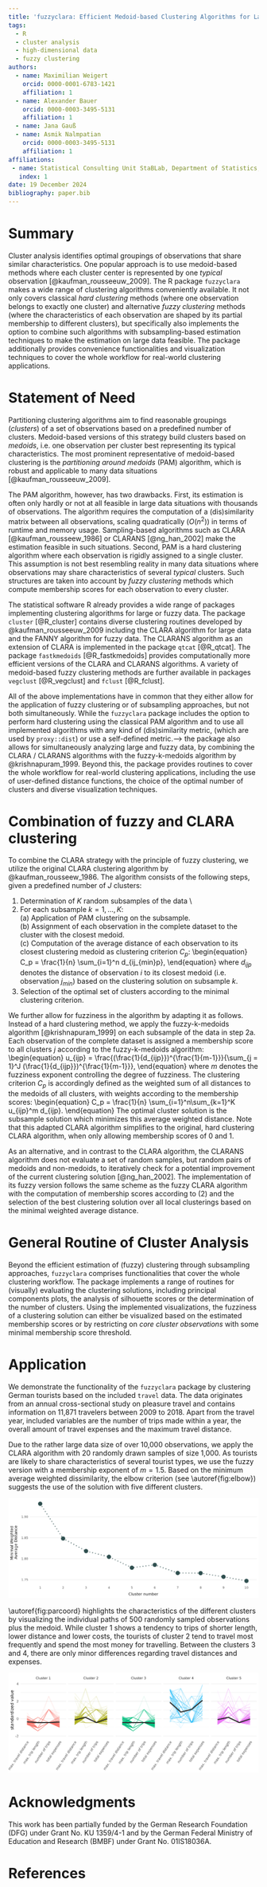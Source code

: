 ```yaml
---
title: 'fuzzyclara: Efficient Medoid-based Clustering Algorithms for Large and Fuzzy Data'
tags:
  - R
  - cluster analysis
  - high-dimensional data
  - fuzzy clustering
authors:
  - name: Maximilian Weigert
    orcid: 0000-0001-6783-1421
    affiliation: 1
  - name: Alexander Bauer
    orcid: 0000-0003-3495-5131
    affiliation: 1
  - name: Jana Gauß
  - name: Asmik Nalmpatian
    orcid: 0000-0003-3495-5131
    affiliation: 1
affiliations:
 - name: Statistical Consulting Unit StaBLab, Department of Statistics, LMU Munich, Germany
   index: 1
date: 19 December 2024
bibliography: paper.bib
---
```


# Summary

Cluster analysis identifies optimal groupings of observations that share similar
characteristics.
One popular approach is to use medoid-based methods where each cluster center is
represented by one *typical* observation [@kaufman_rousseeuw_2009].
The R package `fuzzyclara` makes a wide range of clustering algorithms conveniently available.
It not only covers classical *hard clustering* methods (where one observation belongs to exactly one cluster)
and alternative *fuzzy clustering* methods (where the characteristics of each observation
are shaped by its partial membership to different clusters), but specifically also implements
the option to combine such algorithms with subsampling-based estimation techniques to make the
estimation on large data feasible.
The package additionally provides convenience functionalities and visualization
techniques to cover the whole workflow for real-world clustering applications.


# Statement of Need

Partitioning clustering algorithms aim to find reasonable groupings (*clusters*)
of a set of observations based on a predefined number of clusters.
Medoid-based versions of this strategy build clusters based on *medoids*,
i.e. one observation per cluster best representing its typical characteristics.
The most prominent representative of medoid-based clustering is the
*partitioning around medoids* (PAM) algorithm, which is robust and applicable to
many data situations [@kaufman_rousseeuw_2009].

The PAM algorithm, however, has two drawbacks.
First, its estimation is often only hardly or not at all feasible in large data
situations with thousands of observations.
The algorithm requires the computation of a (dis)similarity matrix between all
observations, scaling quadratically ($O(n^2)$) in terms of runtime and
memory usage.
Sampling-based algorithms such as CLARA [@kaufman_rousseew_1986] or
CLARANS [@ng_han_2002] make the estimation feasible in such situations.
Second, PAM is a hard clustering algorithm where each observation is rigidly
assigned to a single cluster.
This assumption is not best resembling reality in many data situations where
observations may share characteristics of several *typical* clusters.
Such structures are taken into account by *fuzzy clustering* methods which
compute membership scores for each observation to every cluster.

The statistical software R already provides a wide range of packages implementing
clustering algorithms for large or fuzzy data.
The package `cluster` [@R_cluster] contains diverse clustering routines
developed by @kaufman_rousseeuw_2009 including the CLARA algorithm for large
data and the FANNY algorithm for fuzzy data.
The CLARANS algorithm as an extension of CLARA is implemented in the package
`qtcat` [@R_qtcat].
The package `fastkmedoids` [@R_fastkmedoids] provides computationally more efficient
versions of the CLARA and CLARANS algorithms.
A variety of medoid-based fuzzy clustering methods are further available in packages
`vegclust` [@R_vegclust] and `fclust` [@R_fclust].

All of the above implementations have in common that they either allow for the
application of fuzzy clustering or of subsampling approaches, but not both
simultaneously.
While the `fuzzyclara` package includes the option to perform hard clustering
using the classical PAM algorithm and to use all implemented algorithms with
any kind of (dis)similarity metric,
(which are used by `proxy::dist`) or use a self-defined metric.--> 
the package also allows for simultaneously analyzing large and
fuzzy data, by combining the CLARA / CLARANS algorithms with the
fuzzy-k-medoids algorithm by @krishnapuram_1999.
Beyond this, the package provides routines to cover the whole workflow for
real-world clustering applications, including the use of user-defined distance functions,
the choice of the optimal number of clusters and diverse visualization
techniques.

# Combination of fuzzy and CLARA clustering
To combine the CLARA strategy with the principle of fuzzy clustering,
we utilize the original CLARA clustering algorithm by @kaufman_rousseew_1986. The
algorithm consists of the following steps, given a predefined number of $J$
clusters:

1. Determination of $K$ random subsamples of the data \
2. For each subsample $k = 1,..., K$: \
   (a) Application of PAM clustering on the subsample. \
   (b) Assignment of each observation in the complete dataset to the cluster
   with the closest medoid. \
   (c) Computation of the average distance of each observation to its closest
   clustering medoid as clustering criterion $C_p$:
\begin{equation}
C_p = \frac{1}{n} \sum_{i=1}^n d_{ij_{min}p},
\end{equation}
where $d_{ijp}$ denotes the distance of observation $i$ to its closest medoid
(i.e. observation $j_{min}$) based on the clustering solution on subsample $k$.
3. Selection of the optimal set of clusters according to the minimal
clustering criterion.

We further allow for fuzziness in the algorithm by adapting it as follows.
Instead of a hard clustering method, we apply the fuzzy-k-medoids algorithm
[@krishnapuram_1999] on each subsample of the data in step 2a.
Each observation of the complete dataset is assigned a membership score
to all clusters $j$ according to the fuzzy-k-medoids algorithm:
\begin{equation}
u_{ijp} = \frac{(\frac{1}{d_{ijp}})^{\frac{1}{m-1}}}{\sum_{j = 1}^J (\frac{1}{d_{ijp}})^{\frac{1}{m-1}}},
\end{equation}
where $m$ denotes the fuzziness exponent controlling the degree of fuzziness.
The clustering criterion $C_p$ is accordingly defined as the weighted sum of all distances
to the medoids of all clusters, with weights according to the membership scores:
\begin{equation}
C_p = \frac{1}{n} \sum_{i=1}^n\sum_{k=1}^K u_{ijp}^m d_{ijp}.
\end{equation}
The optimal cluster solution is the subsample solution which
minimizes this average weighted distance.
Note that this adapted CLARA algorithm simplifies to the original, hard clustering CLARA
algorithm, when only allowing membership scores of 0 and 1.

As an alternative, and in contrast to the CLARA algorithm, the CLARANS algorithm does not evaluate a
set of random samples, but random pairs of medoids and non-medoids, to iteratively
check for a potential improvement of the current clustering solution [@ng_han_2002].
The implementation of its fuzzy version follows
the same scheme as the fuzzy CLARA algorithm with the computation of membership
scores according to (2) and the selection of the best clustering solution over
all local clusterings based on the minimal weighted average distance.


# General Routine of Cluster Analysis

Beyond the efficient estimation of (fuzzy) clustering through subsampling approaches,
`fuzzyclara` comprises functionalities that cover the whole clustering workflow.
The package implements a range of routines for (visually) evaluating the clustering
solutions, including principal components plots, the analysis of silhouette scores
or the determination of the number of clusters.
Using the implemented visualizations, the fuzziness of a clustering solution can either be visualized
based on the estimated membership scores
or by restricting on *core cluster observations* with some minimal membership score threshold.
<!--The optimal number of clusters may be determined by the function
`evaluate_cluster_numbers` which repeatedly performs the clustering with
different clusters based on the same random samples.-->

# Application
We demonstrate the functionality of the `fuzzyclara` package by clustering
German tourists based on the included `travel` data. The data originates from an
annual cross-sectional study on pleasure travel and contains information on
11\,871 travelers between 2009 to 2018. Apart from the travel year, included variables
are the number of trips made within a year, the overall amount of travel
expenses and the maximum travel distance.

Due to the rather large data size of over 10\,000 observations, we apply the CLARA algorithm with 20
randomly drawn samples of size 1\,000. As tourists are likely to share
characteristics of several tourist types, we use the fuzzy version with a
membership exponent of $m = 1.5$. Based on the minimum average weighted
dissimilarity, the elbow criterion (see \autoref{fig:elbow})
suggests the use of the solution with five different clusters.

![Elbow plot of clustering solutions with 1 to 10 clusters according to the minial average weighted distance.\label{fig:elbow}](figures/travel_elbow.png)

\autoref{fig:parcoord} highlights the characteristics of the different clusters by
visualizing the individual paths of 500 randomly sampled observations plus the
medoid. While cluster 1 shows a tendency to trips of shorter length, lower
distance and lower costs, the tourists of cluster 2 tend to travel most
frequently and spend the most money for travelling. Between the clusters 3 and
4, there are only minor differences regarding travel distances and expenses.

![Parallel coordinate plot showing characteristics of 500 randomly sampled observations over the standardized variables. The characteristics of medoids are highlighted with bold black lines. The transparency of the line represents the membership score of the observation to the assigned cluster where less transparency encodes clearer membership, i.e. a lower degree of fuzziness. \label{fig:parcoord}](figures/travel_clustered.png)

# Acknowledgments

This work has been partially funded by the German Research Foundation (DFG)
under Grant No. KU 1359/4-1 and by the German Federal Ministry of Education and
Research (BMBF) under Grant No. 01IS18036A.

# References
